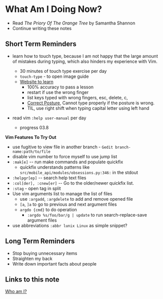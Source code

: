 # What Am I Doing Now?

- Read _The Priory Of The Orange Tree_ by Samantha Shannon
- Continue writing these notes

## Short Term Reminders

- learn how to touch type, because I am not happy that the large amount of mistakes during typing, which also hinders my experience with Vim.

  - 30 minutes of touch type exercise per day
  - `touch-type` - to open image guide
  - [Website to learn](https://www.edclub.com/signin)
    - 100% accuracy to pass a lesson
    - restart if use the wrong finger
    - list keys typed with wrong fingers,  esc, delete, c,
    - [Correct Posture](https://ergonomictrends.com/proper-ergonomic-typing-posture-at-computer/), Cannot type properly if the posture is wrong.
    - TIL, use right shift when typing capital letter using left hand

- read vim `:help user-manual` per day

  - progress 03.8

**Vim Features To Try Out**

- use fugitive to view file in another branch - `Gedit branch-name:path/to/file`
- disable vim number to force myself to use jump list
- `:mak[e]` -- run make commands and populate quickfix
  - quickfix understands patterns like `src/mobile_api/modules/obsessions.py:346:` in the stdout
- `:helpgr[ep]` -- search help text files
- `:col[der], :cnew[er]` -- Go to the older/newer quickfix list.
- `:stag` - open tag in split
- Use vim arguments list to manage the list of files
  - use `:argadd`, `:argdelete` to add and remove opened file
  - `[a`, `]a` to go to previous and next argument files
  - `argdo {cmd}` to do operation
    - `:argdo %s/foo/bar/g | update` to run search-replace-save argument files
- use abbreviations `:abbr lunix Linux` as simple snippet?

## Long Term Reminders

- Stop buying unnecessary items
- Straighten my back
- Write down important facts about people

## Links to this note

[Who am I?](index.md)
